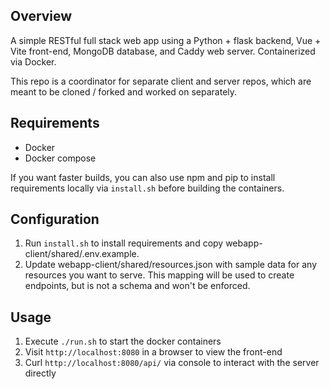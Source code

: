 ## Overview
A simple RESTful full stack web app using a Python + flask backend, Vue +
Vite front-end, MongoDB database, and Caddy web server.  Containerized via
Docker.

This repo is a coordinator for separate client and server repos, which are
meant to be cloned / forked and worked on separately.

## Requirements
- Docker
- Docker compose

If you want faster builds, you can also use npm and pip to install requirements
locally via `install.sh` before building the containers.

## Configuration
1. Run `install.sh` to install requirements and copy webapp-client/shared/.env.example.
2. Update webapp-client/shared/resources.json with sample data for any resources 
   you want to serve.  This mapping will be used to create endpoints, but is not 
   a schema and won't be enforced.

## Usage
1. Execute `./run.sh` to start the docker containers
2. Visit `http://localhost:8080` in a browser to view the front-end
3. Curl `http://localhost:8080/api/` via console to interact with the server directly
